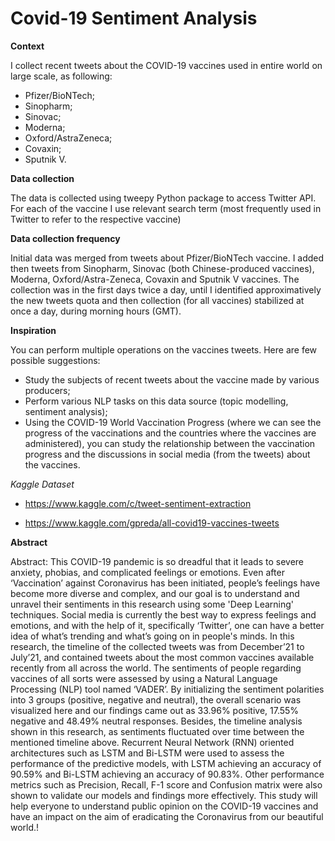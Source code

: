 
# Covid-19 Sentiment Analysis

**Context**

I collect recent tweets about the COVID-19 vaccines used in entire world on large scale, as following:

- Pfizer/BioNTech;
- Sinopharm;
- Sinovac;
- Moderna;
- Oxford/AstraZeneca;
- Covaxin;
- Sputnik V.

**Data collection**

The data is collected using tweepy Python package to access Twitter API. For each of the vaccine I use relevant search term (most frequently used in Twitter to refer to the respective vaccine)

**Data collection frequency**

Initial data was merged from tweets about Pfizer/BioNTech vaccine. I added then tweets from Sinopharm, Sinovac (both Chinese-produced vaccines), Moderna, Oxford/Astra-Zeneca, Covaxin and Sputnik V vaccines. The collection was in the first days twice a day, until I identified approximatively the new tweets quota and then collection (for all vaccines) stabilized at once a day, during morning hours (GMT).

**Inspiration**

You can perform multiple operations on the vaccines tweets. Here are few possible suggestions:

- Study the subjects of recent tweets about the vaccine made by various producers;
- Perform various NLP tasks on this data source (topic modelling, sentiment analysis);
- Using the COVID-19 World Vaccination Progress (where we can see the progress of the vaccinations and the countries where the vaccines are administered), you can study the relationship between the vaccination progress and the discussions in social media (from the tweets) about the vaccines.



*Kaggle Dataset*
- https://www.kaggle.com/c/tweet-sentiment-extraction

- https://www.kaggle.com/gpreda/all-covid19-vaccines-tweets


**Abstract**

Abstract: This COVID-19 pandemic is so dreadful that it leads to severe anxiety, phobias, and complicated feelings or emotions. Even after ‘Vaccination’ against Coronavirus has been initiated, people’s feelings have become more diverse and complex, and our goal is to understand and unravel their sentiments in this research using some 'Deep Learning' techniques. Social media is currently the best way to express feelings and emotions, and with the help of it, specifically ‘Twitter’, one can have a better idea of what’s trending and what’s going on in people's minds. In this research, the timeline of the collected tweets was from December’21 to July’21, and contained tweets about the most common vaccines available recently from all across the world. The sentiments of people regarding vaccines of all sorts were assessed by using a Natural Language Processing (NLP) tool named ‘VADER’. By initializing the sentiment polarities into 3 groups (positive, negative and neutral), the overall scenario was visualized here and our findings came out as 33.96% positive, 17.55% negative and 48.49% neutral responses. Besides, the timeline analysis shown in this research, as sentiments fluctuated over time between the mentioned timeline above. Recurrent Neural Network (RNN) oriented architectures such as LSTM and Bi-LSTM were used to assess the performance of the predictive models, with LSTM achieving an accuracy of 90.59% and Bi-LSTM achieving an accuracy of 90.83%. Other performance metrics such as Precision, Recall, F-1 score and Confusion matrix were also shown to validate our models and findings more effectively. This study will help everyone to understand public opinion on the COVID-19 vaccines and have an impact on the aim of eradicating the Coronavirus from our beautiful world.!
